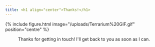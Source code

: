 ```yaml
---
title: <h1 align="center">Thanks!</h1>
---
```


{% include figure.html image="/uploads/Terrarium%20GIF.gif" position="centre" %}

<p align="center">Thanks for getting in touch! I'll get back to you as soon as I can.</p>